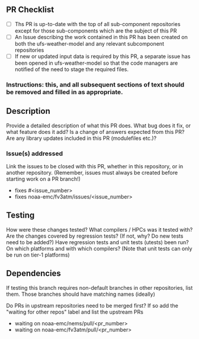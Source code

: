 ## PR Checklist

- [ ] Ths PR is up-to-date with the top of all sub-component repositories except for those sub-components which are the subject of this PR
- [ ] An Issue describing the work contained in this PR has been created on both the ufs-weather-model and any relevant subcomponent repositories
- [ ] If new or updated input data is required by this PR, a separate issue has been opened in ufs-weather-model so that the code managers are notified of the need to stage the required files.

### Instructions: this, and all subsequent sections of text should be removed and filled in as appropriate.

## Description

Provide a detailed description of what this PR does. What bug does it fix, or what feature does it add? Is a change of answers expected from this PR? Are any library updates included in this PR (modulefiles etc.)?

### Issue(s) addressed

Link the issues to be closed with this PR, whether in this repository, or in another repository.
(Remember, issues must always be created before starting work on a PR branch!)
- fixes #<issue_number>
- fixes noaa-emc/fv3atm/issues/<issue_number>

## Testing

How were these changes tested?
What compilers / HPCs was it tested with?
Are the changes covered by regression tests? (If not, why? Do new tests need to be added?)
Have regression tests and unit tests (utests) been run? On which platforms and with which compilers? (Note that unit tests can only be run on tier-1 platforms)

## Dependencies

If testing this branch requires non-default branches in other repositories, list them.
Those branches should have matching names (ideally)

Do PRs in upstream repositories need to be merged first?
If so add the "waiting for other repos" label and list the upstream PRs
- waiting on noaa-emc/nems/pull/<pr_number>
- waiting on noaa-emc/fv3atm/pull/<pr_number>
